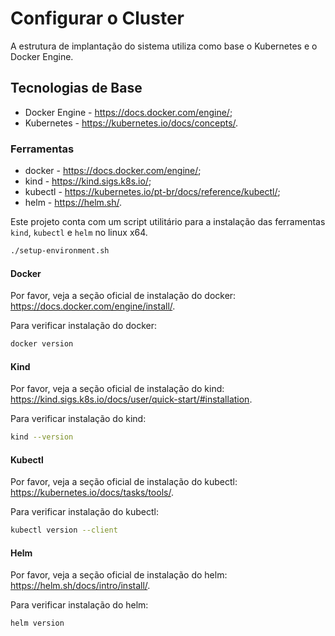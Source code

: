 # Configurar o Cluster

A estrutura de implantação do sistema utiliza como base o Kubernetes e o Docker Engine.

## Tecnologias de Base

- Docker Engine - <https://docs.docker.com/engine/>;
- Kubernetes - <https://kubernetes.io/docs/concepts/>.

### Ferramentas

- docker - <https://docs.docker.com/engine/>;
- kind - <https://kind.sigs.k8s.io/>;
- kubectl - <https://kubernetes.io/pt-br/docs/reference/kubectl/>;
- helm - <https://helm.sh/>.

Este projeto conta com um script utilitário para a instalação das ferramentas `kind`, `kubectl` e `helm` no linux x64.

```sh
./setup-environment.sh
```

#### Docker

Por favor, veja a seção oficial de instalação do docker: <https://docs.docker.com/engine/install/>.

Para verificar instalação do docker:

```sh
docker version

```

#### Kind

Por favor, veja a seção oficial de instalação do kind: <https://kind.sigs.k8s.io/docs/user/quick-start/#installation>.

Para verificar instalação do kind:

```sh
kind --version
```

#### Kubectl

Por favor, veja a seção oficial de instalação do kubectl: <https://kubernetes.io/docs/tasks/tools/>.

Para verificar instalação do kubectl:

```sh
kubectl version --client
```

#### Helm

Por favor, veja a seção oficial de instalação do helm: <https://helm.sh/docs/intro/install/>.

Para verificar instalação do helm:

```sh
helm version
```
